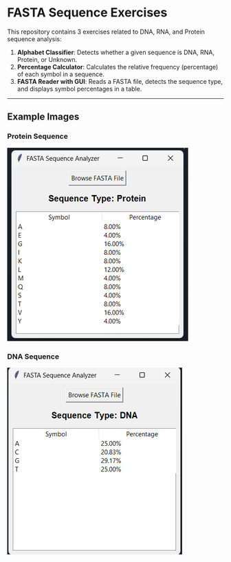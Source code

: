 # FASTA Sequence Exercises

This repository contains 3 exercises related to DNA, RNA, and Protein sequence analysis:

1. **Alphabet Classifier**: Detects whether a given sequence is DNA, RNA, Protein, or Unknown.
2. **Percentage Calculator**: Calculates the relative frequency (percentage) of each symbol in a sequence.
3. **FASTA Reader with GUI**: Reads a FASTA file, detects the sequence type, and displays symbol percentages in a table.
---

## Example Images

### Protein Sequence
![Protein Example](photo1.png)

### DNA Sequence
![DNA Example](photo2.png)
